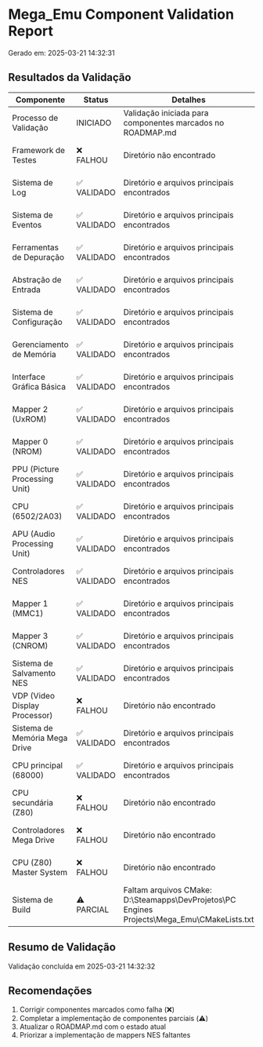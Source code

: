 # Mega_Emu Component Validation Report
Gerado em: 2025-03-21 14:32:31

## Resultados da Validação

| Componente | Status | Detalhes | Timestamp |
|------------|--------|---------|-----------|
| Processo de Validação | INICIADO | Validação iniciada para componentes marcados no ROADMAP.md | 2025-03-21 14:32:31 |
| Framework de Testes | ❌ FALHOU | Diretório não encontrado | 2025-03-21 14:32:31 |
| Sistema de Log | ✅ VALIDADO | Diretório e arquivos principais encontrados | 2025-03-21 14:32:31 |
| Sistema de Eventos | ✅ VALIDADO | Diretório e arquivos principais encontrados | 2025-03-21 14:32:31 |
| Ferramentas de Depuração | ✅ VALIDADO | Diretório e arquivos principais encontrados | 2025-03-21 14:32:31 |
| Abstração de Entrada | ✅ VALIDADO | Diretório e arquivos principais encontrados | 2025-03-21 14:32:31 |
| Sistema de Configuração | ✅ VALIDADO | Diretório e arquivos principais encontrados | 2025-03-21 14:32:31 |
| Gerenciamento de Memória | ✅ VALIDADO | Diretório e arquivos principais encontrados | 2025-03-21 14:32:32 |
| Interface Gráfica Básica | ✅ VALIDADO | Diretório e arquivos principais encontrados | 2025-03-21 14:32:32 |
| Mapper 2 (UxROM) | ✅ VALIDADO | Diretório e arquivos principais encontrados | 2025-03-21 14:32:32 |
| Mapper 0 (NROM) | ✅ VALIDADO | Diretório e arquivos principais encontrados | 2025-03-21 14:32:32 |
| PPU (Picture Processing Unit) | ✅ VALIDADO | Diretório e arquivos principais encontrados | 2025-03-21 14:32:32 |
| CPU (6502/2A03) | ✅ VALIDADO | Diretório e arquivos principais encontrados | 2025-03-21 14:32:32 |
| APU (Audio Processing Unit) | ✅ VALIDADO | Diretório e arquivos principais encontrados | 2025-03-21 14:32:32 |
| Controladores NES | ✅ VALIDADO | Diretório e arquivos principais encontrados | 2025-03-21 14:32:32 |
| Mapper 1 (MMC1) | ✅ VALIDADO | Diretório e arquivos principais encontrados | 2025-03-21 14:32:32 |
| Mapper 3 (CNROM) | ✅ VALIDADO | Diretório e arquivos principais encontrados | 2025-03-21 14:32:32 |
| Sistema de Salvamento NES | ✅ VALIDADO | Diretório e arquivos principais encontrados | 2025-03-21 14:32:32 |
| VDP (Video Display Processor) | ❌ FALHOU | Diretório não encontrado | 2025-03-21 14:32:32 |
| Sistema de Memória Mega Drive | ✅ VALIDADO | Diretório e arquivos principais encontrados | 2025-03-21 14:32:32 |
| CPU principal (68000) | ✅ VALIDADO | Diretório e arquivos principais encontrados | 2025-03-21 14:32:32 |
| CPU secundária (Z80) | ❌ FALHOU | Diretório não encontrado | 2025-03-21 14:32:32 |
| Controladores Mega Drive | ❌ FALHOU | Diretório não encontrado | 2025-03-21 14:32:32 |
| CPU (Z80) Master System | ❌ FALHOU | Diretório não encontrado | 2025-03-21 14:32:32 |
| Sistema de Build | ⚠️ PARCIAL | Faltam arquivos CMake: D:\Steamapps\DevProjetos\PC Engines Projects\Mega_Emu\CMakeLists.txt | 2025-03-21 14:32:32 |

## Resumo de Validação

Validação concluída em 2025-03-21 14:32:32

## Recomendações
1. Corrigir componentes marcados como falha (❌)
2. Completar a implementação de componentes parciais (⚠️)
3. Atualizar o ROADMAP.md com o estado atual
4. Priorizar a implementação de mappers NES faltantes
